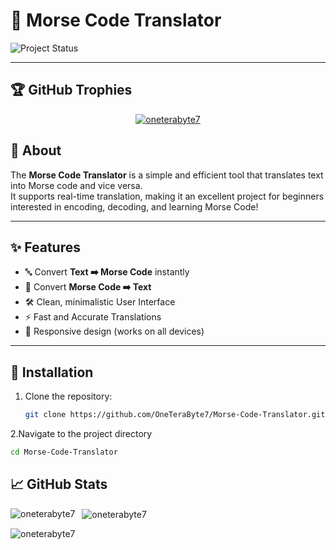 # 📡 Morse Code Translator

![Project Status](https://img.shields.io/badge/Status-Completed-brightgreen)

---

## 🏆 GitHub Trophies
<p align="center"> <a href="https://github.com/ryo-ma/github-profile-trophy"> <img src="https://github-profile-trophy.vercel.app/?username=oneterabyte7&theme=darkhub" alt="oneterabyte7" /> </a> </p>

## 📜 About

The **Morse Code Translator** is a simple and efficient tool that translates text into Morse code and vice versa.  
It supports real-time translation, making it an excellent project for beginners interested in encoding, decoding, and learning Morse Code!

---

## ✨ Features

- 🔤 Convert **Text ➡️ Morse Code** instantly
- 🔁 Convert **Morse Code ➡️ Text** 
- 🛠️ Clean, minimalistic User Interface
- ⚡ Fast and Accurate Translations
- 📱 Responsive design (works on all devices)

---

## 🚀 Installation

1. Clone the repository:
   ```bash
   git clone https://github.com/OneTeraByte7/Morse-Code-Translator.git
    ```

2.Navigate to the project directory
```bash
cd Morse-Code-Translator
```

## 📈 GitHub Stats

<p> <img align="left" src="https://github-readme-stats.vercel.app/api/top-langs/?username=oneterabyte7&show_icons=true&locale=en&layout=compact&theme=onedark" alt="oneterabyte7" /> </p> <p>&nbsp; <img align="center" src="https://github-readme-stats.vercel.app/api?username=oneterabyte7&show_icons=true&locale=en&theme=onedark" alt="oneterabyte7" /> </p> <p> <img align="center" src="https://github-readme-streak-stats.herokuapp.com/?user=oneterabyte7&theme=onedark" alt="oneterabyte7" /> </p>
